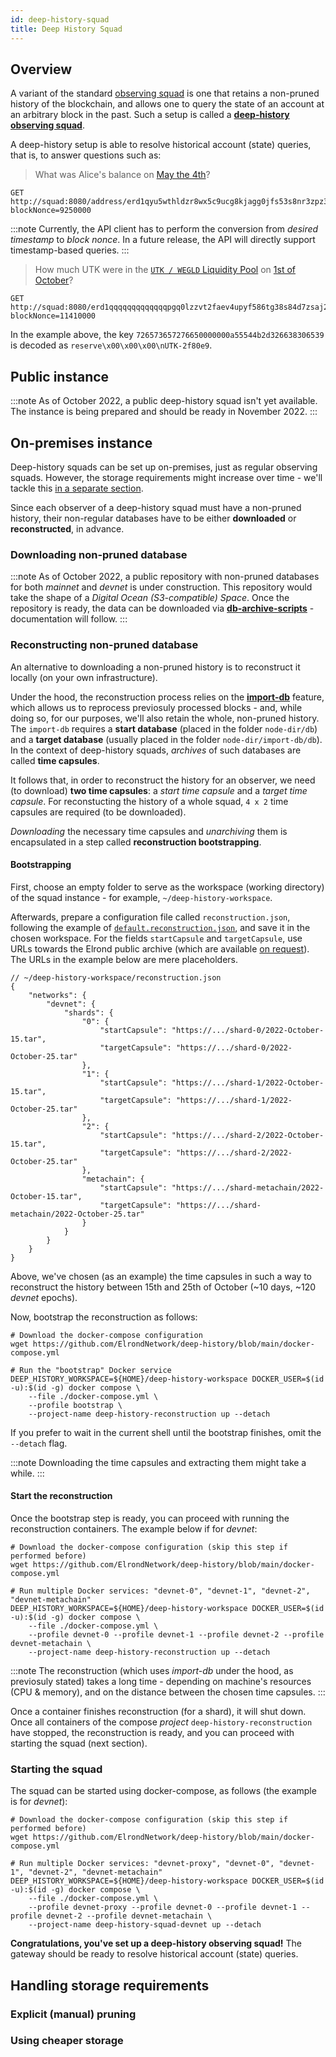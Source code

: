 ```yaml
---
id: deep-history-squad
title: Deep History Squad
---
```


## Overview

A variant of the standard [observing squad](/integrators/observing-squad) is one that retains a non-pruned history of the blockchain, and allows one to query the state of an account at an arbitrary block in the past. Such a setup is called a **[deep-history observing squad](https://github.com/ElrondNetwork/deep-history)**. 

A deep-history setup is able to resolve historical account (state) queries, that is, to answer questions such as:

> What was Alice's balance on [May the 4th](https://explorer.elrond.com/blocks/5f6a02d6a5d2a851fd6dc1fb53435083830c2a13121e003958d97c2389711f06)?

```
GET http://squad:8080/address/erd1qyu5wthldzr8wx5c9ucg8kjagg0jfs53s8nr3zpz3hypefsdd8ssycr6th?blockNonce=9250000
```

:::note
Currently, the API client has to perform the conversion from _desired timestamp_ to _block nonce_. In a future release, the API will directly support timestamp-based queries.
:::

> How much UTK were in the [`UTK / WEGLD` Liquidity Pool](https://explorer.elrond.com/accounts/erd1qqqqqqqqqqqqqpgq0lzzvt2faev4upyf586tg38s84d7zsaj2jpsglugga) on [1st of October](https://explorer.elrond.com/blocks/cefd41e1e9bbe3ba023a695f412b99cecb15ef789475648ee7c31e7d9fef31d1)?

```
GET http://squad:8080/erd1qqqqqqqqqqqqqpgq0lzzvt2faev4upyf586tg38s84d7zsaj2jpsglugga/key/726573657276650000000a55544b2d326638306539?blockNonce=11410000
```

In the example above, the key `726573657276650000000a55544b2d326638306539` is decoded as `reserve\x00\x00\x00\nUTK-2f80e9`.

## Public instance

:::note
As of October 2022, a public deep-history squad isn't yet available. The instance is being prepared and should be ready in November 2022.
:::

## On-premises instance

Deep-history squads can be set up on-premises, just as regular observing squads. However, the storage requirements might increase over time - we'll tackle this [in a separate section](/integrators/deep-history-squad#handling-storage-requirements).

Since each observer of a deep-history squad must have a non-pruned history, their non-regular databases have to be either **downloaded** or **reconstructed**, in advance.

### Downloading non-pruned database

:::note
As of October 2022, a public repository with non-pruned databases for both _mainnet_ and _devnet_ is under construction. This repository would take the shape of a _Digital Ocean (S3-compatible) Space_. Once the repository is ready, the data can be downloaded via **[db-archive-scripts](https://github.com/ElrondNetwork/db-archive-scripts)** - documentation will follow.
:::

### Reconstructing non-pruned database

An alternative to downloading a non-pruned history is to reconstruct it locally (on your own infrastructure). 

Under the hood, the reconstruction process relies on the **[import-db](https://docs.elrond.com/validators/import-db/)** feature, which allows us to reprocess previosuly processed blocks - and, while doing so, for our purposes, we'll also retain the whole, non-pruned history. The `import-db` requires a **start  database** (placed in the folder `node-dir/db`) and a **target database** (usually placed in the folder `node-dir/import-db/db`). In the context of deep-history squads, _archives_ of such databases are called **time capsules**.

It follows that, in order to reconstruct the history for an observer, we need (to download) **two time capsules**: a _start time capsule_ and a _target time capsule_. For reconstucting the history of a whole squad, `4 x 2` time capsules are required (to be downloaded).

_Downloading_ the necessary time capsules and _unarchiving_ them is encapsulated in a step called **reconstruction bootstrapping**.

#### Bootstrapping

First, choose an empty folder to serve as the workspace (working directory) of the squad instance - for example, `~/deep-history-workspace`.

Afterwards, prepare a configuration file called `reconstruction.json`, following the example of [`default.reconstruction.json`](https://github.com/ElrondNetwork/deep-history/tree/main), and save it in the chosen workspace. For the fields `startCapsule` and `targetCapsule`, use URLs towards the Elrond public archive (which are available [on request](https://t.me/ElrondDevelopers)). The URLs in the example below are mere placeholders.

```
// ~/deep-history-workspace/reconstruction.json
{
    "networks": {
        "devnet": {
            "shards": {
                "0": {
                    "startCapsule": "https://.../shard-0/2022-October-15.tar",
                    "targetCapsule": "https://.../shard-0/2022-October-25.tar"
                },
                "1": {
                    "startCapsule": "https://.../shard-1/2022-October-15.tar",
                    "targetCapsule": "https://.../shard-1/2022-October-25.tar"
                },
                "2": {
                    "startCapsule": "https://.../shard-2/2022-October-15.tar",
                    "targetCapsule": "https://.../shard-2/2022-October-25.tar"
                },
                "metachain": {
                    "startCapsule": "https://.../shard-metachain/2022-October-15.tar",
                    "targetCapsule": "https://.../shard-metachain/2022-October-25.tar"
                }
            }
        }
    }
}
```

Above, we've chosen (as an example) the time capsules in such a way to reconstruct the history between 15th and 25th of October (~10 days, ~120 _devnet_ epochs).

Now, bootstrap the reconstruction as follows:

```
# Download the docker-compose configuration
wget https://github.com/ElrondNetwork/deep-history/blob/main/docker-compose.yml

# Run the "bootstrap" Docker service
DEEP_HISTORY_WORKSPACE=${HOME}/deep-history-workspace DOCKER_USER=$(id -u):$(id -g) docker compose \
    --file ./docker-compose.yml \
    --profile bootstrap \
    --project-name deep-history-reconstruction up --detach
```

If you prefer to wait in the current shell until the bootstrap finishes, omit the `--detach` flag.

:::note
Downloading the time capsules and extracting them might take a while.
:::

#### Start the reconstruction

Once the bootstrap step is ready, you can proceed with running the reconstruction containers. The example below if for _devnet_:

```
# Download the docker-compose configuration (skip this step if performed before)
wget https://github.com/ElrondNetwork/deep-history/blob/main/docker-compose.yml

# Run multiple Docker services: "devnet-0", "devnet-1", "devnet-2", "devnet-metachain"
DEEP_HISTORY_WORKSPACE=${HOME}/deep-history-workspace DOCKER_USER=$(id -u):$(id -g) docker compose \
    --file ./docker-compose.yml \
    --profile devnet-0 --profile devnet-1 --profile devnet-2 --profile devnet-metachain \
    --project-name deep-history-reconstruction up --detach
```

:::note
The reconstruction (which uses _import-db_ under the hood, as previosuly stated) takes a long time - depending on machine's resources (CPU & memory), and on the distance between the chosen time capsules. 
:::

Once a container finishes reconstruction (for a shard), it will shut down. Once all containers of the compose _project_ `deep-history-reconstruction` have stopped, the reconstruction is ready, and you can proceed with starting the squad (next section).

### Starting the squad

The squad can be started using docker-compose, as follows (the example is for _devnet_):

```
# Download the docker-compose configuration (skip this step if performed before)
wget https://github.com/ElrondNetwork/deep-history/blob/main/docker-compose.yml

# Run multiple Docker services: "devnet-proxy", "devnet-0", "devnet-1", "devnet-2", "devnet-metachain"
DEEP_HISTORY_WORKSPACE=${HOME}/deep-history-workspace DOCKER_USER=$(id -u):$(id -g) docker compose \
    --file ./docker-compose.yml \
    --profile devnet-proxy --profile devnet-0 --profile devnet-1 --profile devnet-2 --profile devnet-metachain \
    --project-name deep-history-squad-devnet up --detach
```

**Congratulations, you've set up a deep-history observing squad!** The gateway should be ready to resolve historical account (state) queries.

## Handling storage requirements

### Explicit (manual) pruning

### Using cheaper storage

